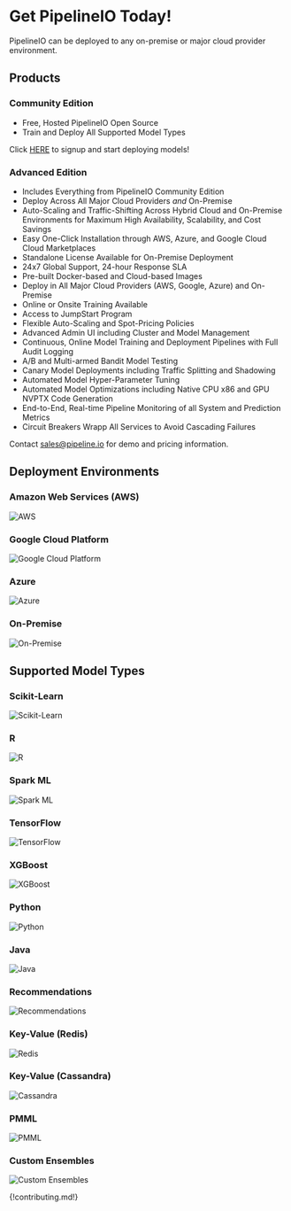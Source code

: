 # Get PipelineIO Today!
PipelineIO can be deployed to any on-premise or major cloud provider environment.

## Products 
### Community Edition
* Free, Hosted PipelineIO Open Source 
* Train and Deploy All Supported Model Types 

Click [HERE](http://community.pipeline.io) to signup and start deploying models!

### Advanced Edition 
* Includes Everything from PipelineIO Community Edition
* Deploy Across All Major Cloud Providers *and* On-Premise 
* Auto-Scaling and Traffic-Shifting Across Hybrid Cloud and On-Premise Environments for Maximum High Availability, Scalability, and Cost Savings
* Easy One-Click Installation through AWS, Azure, and Google Cloud Cloud Marketplaces
* Standalone License Available for On-Premise Deployment
* 24x7 Global Support, 24-hour Response SLA
* Pre-built Docker-based and Cloud-based Images 
* Deploy in All Major Cloud Providers (AWS, Google, Azure) and On-Premise
* Online or Onsite Training Available
* Access to JumpStart Program
* Flexible Auto-Scaling and Spot-Pricing Policies
* Advanced Admin UI including Cluster and Model Management
* Continuous, Online Model Training and Deployment Pipelines with Full Audit Logging
* A/B and Multi-armed Bandit Model Testing
* Canary Model Deployments including Traffic Splitting and Shadowing
* Automated Model Hyper-Parameter Tuning 
* Automated Model Optimizations including Native CPU x86 and GPU NVPTX Code Generation
* End-to-End, Real-time Pipeline Monitoring of all System and Prediction Metrics
* Circuit Breakers Wrapp All Services to Avoid Cascading Failures

Contact [sales@pipeline.io](mailto:sales@pipeline.io) for demo and pricing information.

## Deployment Environments
### Amazon Web Services (AWS)
![AWS](/img/aws-logo-185x73.png)

### Google Cloud Platform
![Google Cloud Platform](/img/gce-logo-190x90.png)

### Azure
![Azure](/img/azure-logo-200x103.png)

### On-Premise
![On-Premise](/img/on-premise-216x216.png)


## Supported Model Types
### Scikit-Learn
![Scikit-Learn](/img/scikit-logo-277x150.png)

### R
![R](/img/r-logo-280x212.png)

### Spark ML
![Spark ML](/img/spark-logo-254x163.png)

### TensorFlow
![TensorFlow](/img/tensorflow-logo-202x168.png)

### XGBoost
![XGBoost](/img/xgboost-logo-280x120.png)

### Python 
![Python](/img/python-logo-184x180.png)

### Java
![Java](/img/java-logo-300x168.png)

### Recommendations
![Recommendations](/img/recommendations-logo-280x196.png)

### Key-Value (Redis)
![Redis](/img/redis-logo-300x100.png)

### Key-Value (Cassandra)
![Cassandra](/img/cassandra-logo-279x187.png)

### PMML
![PMML](/img/pmml-logo-210x96.png)

### Custom Ensembles
![Custom Ensembles](/img/ensemble-logo-285x125.png)

{!contributing.md!}
